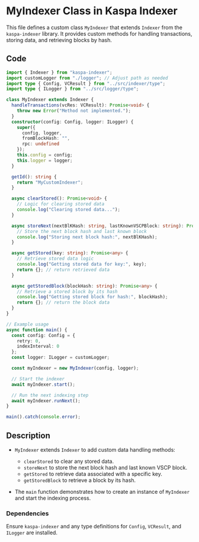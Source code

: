 
# MyIndexer Class in Kaspa Indexer

This file defines a custom class `MyIndexer` that extends `Indexer` from the `kaspa-indexer` library. It provides custom methods for handling transactions, storing data, and retrieving blocks by hash.

## Code

```typescript
import { Indexer } from "kaspa-indexer";
import customLogger from "./logger"; // Adjust path as needed
import type { Config, VCResult } from "../src/indexer/type";
import type { ILogger } from "../src/logger/type";

class MyIndexer extends Indexer {
  handleTransactions(vcRes: VCResult): Promise<void> {
    throw new Error("Method not implemented.");
  }
  constructor(config: Config, logger: ILogger) {
    super({
      config, logger,
      fromBlockHash: "",
      rpc: undefined
    });
    this.config = config;
    this.logger = logger;
  }

  getId(): string {
    return "MyCustomIndexer";
  }

  async clearStored(): Promise<void> {
    // Logic for clearing stored data
    console.log("Clearing stored data...");
  }

  async storeNext(nextBlKHash: string, lastKnownVSCPBlock: string): Promise<void> {
    // Store the next block hash and last known block
    console.log("Storing next block hash:", nextBlKHash);
  }

  async getStored(key: string): Promise<any> {
    // Retrieve stored data logic
    console.log("Getting stored data for key:", key);
    return {}; // return retrieved data
  }

  async getStoredBlock(blockHash: string): Promise<any> {
    // Retrieve a stored block by its hash
    console.log("Getting stored block for hash:", blockHash);
    return {}; // return the block data
  }
}

// Example usage
async function main() {
  const config: Config = {
    retry: 0,
    indexInterval: 0
  };
  const logger: ILogger = customLogger;

  const myIndexer = new MyIndexer(config, logger);

  // Start the indexer
  await myIndexer.start();

  // Run the next indexing step
  await myIndexer.runNext();
}

main().catch(console.error);
```

## Description

- `MyIndexer` extends `Indexer` to add custom data handling methods:
  - `clearStored` to clear any stored data.
  - `storeNext` to store the next block hash and last known VSCP block.
  - `getStored` to retrieve data associated with a specific key.
  - `getStoredBlock` to retrieve a block by its hash.

- The `main` function demonstrates how to create an instance of `MyIndexer` and start the indexing process.

### Dependencies

Ensure `kaspa-indexer` and any type definitions for `Config`, `VCResult`, and `ILogger` are installed.

